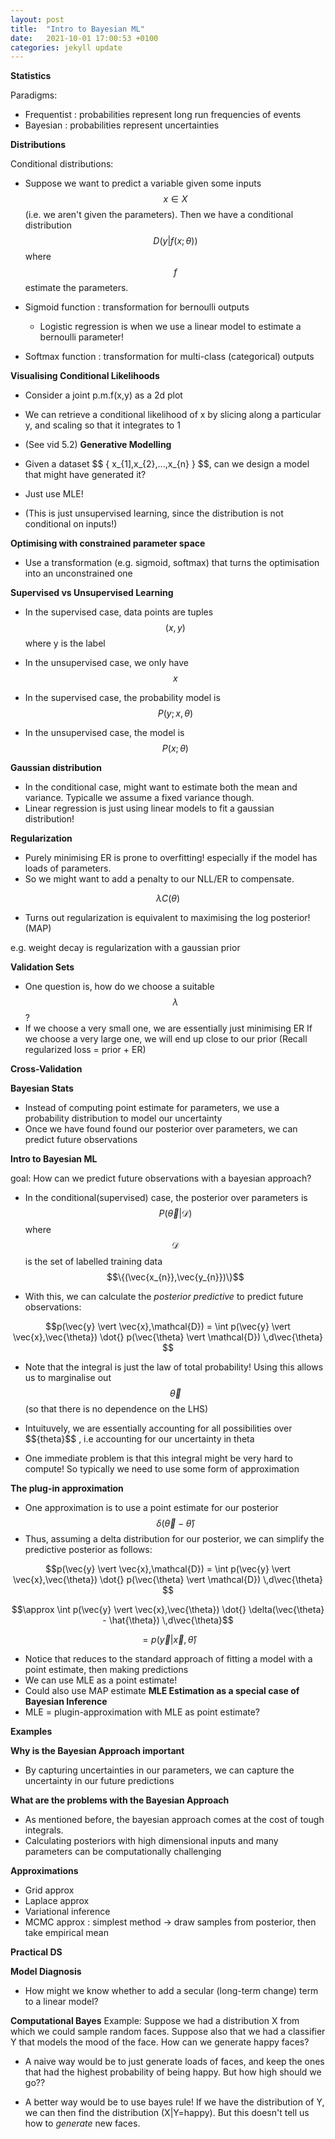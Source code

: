 ```yaml
---
layout: post
title:  "Intro to Bayesian ML"
date:   2021-10-01 17:00:53 +0100
categories: jekyll update
---
```




**Statistics**

Paradigms:
- Frequentist : probabilities represent long run frequencies of events 
- Bayesian : probabilities represent uncertainties 

**Distributions**

Conditional distributions:

- Suppose we want to predict a variable given some inputs $$x \in X$$ (i.e. we aren't given the parameters). Then we have a conditional distribution
$$D(y \vert f(x;\theta))$$ where $$f$$ estimate the parameters.

- Sigmoid function : transformation for bernoulli outputs
    - Logistic regression is when we use a linear model to estimate a bernoulli parameter!

- Softmax function : transformation for multi-class (categorical) outputs

**Visualising Conditional Likelihoods**
- Consider a joint p.m.f(x,y) as a 2d plot
- We can retrieve a conditional likelihood of x by slicing along a particular y, and scaling so that it integrates to 1
- (See vid 5.2)
**Generative Modelling**

- Given a dataset $$ \{ x_{1],x_{2},...,x_{n} \} $$, can we design a model that might have generated it?
- Just use MLE!
- (This is just unsupervised learning, since the distribution is not conditional on inputs!) 

**Optimising with constrained parameter space**
- Use a transformation (e.g. sigmoid, softmax) that turns the optimisation into an unconstrained one


**Supervised vs Unsupervised Learning**
- In the supervised case, data points are tuples $$(x,y)$$ where y is the label
- In the unsupervised case, we only have $$x$$

- In the supervised case, the probability model is $$P(y;x,\theta)$$
- In the unsupervised case, the model is $$P(x;\theta)$$ 

**Gaussian distribution**

- In the conditional case, might want to estimate both the mean and variance. Typicalle we assume a fixed variance though.
- Linear regression is just using linear models to fit a gaussian distribution!



**Regularization**
- Purely minimising ER is prone to overfitting! especially if the model has loads of parameters.
- So we might want to add a penalty to our NLL/ER to compensate.

$$ \lambda C(\theta)$$

- Turns out regularization is equivalent to maximising the log posterior! (MAP)

e.g. weight decay is regularization with a gaussian prior

**Validation Sets**
- One question is, how do we choose a suitable $$ \lambda$$?
- If we choose a very small one, we are essentially just minimising ER
If we choose a very large one, we will end up close to our prior (Recall regularized loss = prior + ER)

**Cross-Validation**

**Bayesian Stats**   
- Instead of computing point estimate for parameters, we use a probability distribution to model our uncertainty
- Once we have found found our posterior over parameters, we can predict future observations  



**Intro to Bayesian ML**

goal: How can we predict future observations with a bayesian approach?

- In the conditional(supervised) case, the posterior over parameters is $$P(\vec{\theta} \vert \mathcal{D})$$
where $$\mathcal{D}$$ is the set of labelled training data $$\{(\vec{x_{n}},\vec{y_{n}})\}$$

- With this, we can calculate the *posterior predictive* to predict future observations:

$$p(\vec{y} \vert \vec{x},\mathcal{D}) = \int p(\vec{y} \vert \vec{x},\vec{\theta}) \dot{} p(\vec{\theta} \vert \mathcal{D}) \,d\vec{\theta} $$

- Note that the integral is just the law of total probability! Using this allows us to marginalise out $$\vec{\theta}$$ (so that there is no dependence on the LHS)
- Intuituvely, we are essentially accounting for all possibilities over $$\{theta}$$ , i.e accounting for our uncertainty in theta

- One immediate problem is that this integral might be very hard to compute! So typically we need to use some form of approximation

**The plug-in approximation**
- One approximation is to use a point estimate for our posterior $$\delta(\vec{\theta} - \hat{\theta})$$
- Thus, assuming a delta distribution for our posterior, we can simplify the predictive posterior as follows:

$$p(\vec{y} \vert \vec{x},\mathcal{D}) = \int p(\vec{y} \vert \vec{x},\vec{\theta}) \dot{} p(\vec{\theta} \vert \mathcal{D}) \,d\vec{\theta} $$

$$\approx \int p(\vec{y} \vert \vec{x},\vec{\theta}) \dot{} \delta(\vec{\theta} - \hat{\theta}) \,d\vec{\theta}$$

$$ = p(\vec{y} \vert \vec{x},\hat{\theta})$$

- Notice that reduces to the standard approach of fitting a model with a point estimate, then making predictions
- We can use MLE as a point estimate!
- Could also use MAP estimate
**MLE Estimation as a special case of Bayesian Inference**
- MLE = plugin-approximation with MLE as point estimate?

**Examples**

**Why is the Bayesian Approach important**
- By capturing uncertainties in our parameters, we can capture the uncertainty in our future predictions

**What are the problems with the Bayesian Approach**
- As mentioned before, the bayesian approach comes at the cost of tough integrals.
-  Calculating posteriors with high dimensional inputs and many parameters can be computationally challenging

**Approximations**
- Grid approx
- Laplace approx
- Variational inference
- MCMC approx : simplest method -> draw samples from posterior, then take empirical mean



**Practical DS**

**Model Diagnosis**
- How might we know whether to add a secular (long-term change) term to a linear model?

**Computational Bayes**
Example: Suppose we had a distribution X from which we could sample random faces. Suppose also that we had a classifier Y that models the mood of the face. How can we generate happy faces?

- A naive way would be to just generate loads of faces, and keep the ones that had the highest probability of being happy. But how high should we go??

- A better way would be to use bayes rule! If we have the distribution of Y, we can then find the distribution (X|Y=happy). But this doesn't tell us how to *generate* new faces. 